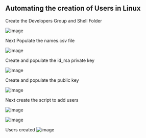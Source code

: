 ## Automating the creation of Users in Linux

Create the Developers Group and Shell Folder 

![image](https://user-images.githubusercontent.com/124367888/218263677-59f7c2e9-56db-4a33-a0df-98ff9e30b9f5.png)

Next Populate the names.csv file

![image](https://user-images.githubusercontent.com/124367888/218263731-fa8ff0e4-586c-4753-a489-368d11fd3281.png)

Create and populate the id_rsa private key 

![image](https://user-images.githubusercontent.com/124367888/218264306-6e5469e2-4c19-40f0-9ad5-46fd2bbdff7d.png)

Create and populate the public key 

![image](https://user-images.githubusercontent.com/124367888/218264402-99bdd225-63eb-4584-919e-1f14a1df3d8d.png)

Next create the script to add users

![image](https://user-images.githubusercontent.com/124367888/218265352-b7b4e9d6-6589-48c3-8f19-20216b737a6e.png)


![image](https://user-images.githubusercontent.com/124367888/218265646-c6ab47a8-d2ae-48f9-9497-5ba360cbf355.png)

Users  created
![image](https://user-images.githubusercontent.com/124367888/218265819-c4b58439-a480-4a85-ab7e-8534c1899171.png)

